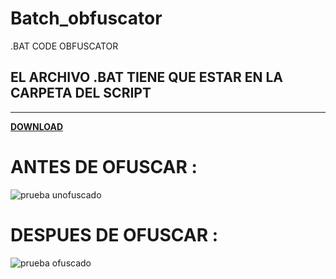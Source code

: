 # Batch_obfuscator
.BAT CODE OBFUSCATOR

**EL ARCHIVO .BAT TIENE QUE ESTAR EN LA CARPETA DEL SCRIPT**
---------------------------------------------------------------------------
---------------------------------------------------------------------------
[**DOWNLOAD**](https://github.com/joseph-nc/Batch_obfuscator/releases/download/v1/OFUSCAR_BAT.zip)
# ANTES DE OFUSCAR :

![prueba unofuscado](https://github.com/joseph-nc/Batch_obfuscator/assets/81875707/de4e6efb-5e01-4960-ae8d-ac346670b844)


# DESPUES DE OFUSCAR :

![prueba ofuscado](https://github.com/joseph-nc/Batch_obfuscator/assets/81875707/fe69cb73-f678-441b-aff2-e409ee180dfc)
